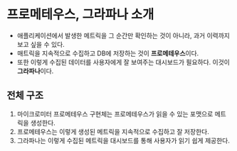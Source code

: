 # 프로메테우스, 그라파나 소개

- 애플리케이션에서 발생한 메트릭을 그 순간만 확인하는 것이 아니라, 과거 이력까지 보고 싶을 수 있다.
- 매트릭을 지속적으로 수집하고 DB에 저장하는 것이 **프로메테우스**이다.
- 또한 이렇게 수집된 데이터를 사용자에게 잘 보여주는 대시보드가 필요하다. 이것이 **그라파나**이다.

## 전체 구조

1. 마이크로미터 프로메테우스 구현체는 프로메테우스가 읽을 수 있는 포맷으로 메트릭을 생성한다.
2. 프로메테우스는 이렇게 생성된 메트릭을 지속적으로 수집하고 잘 저장한다.
3. 그라파나는 이렇게 수집된 메트릭을 대시보드를 통해 사용자가 읽기 쉽게 제공한다.
